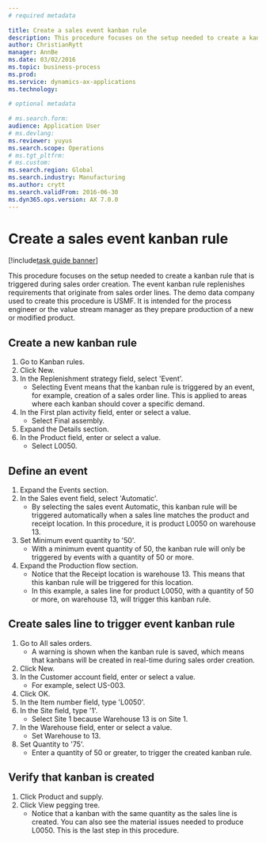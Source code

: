 ```yaml
--- 
# required metadata 
 
title: Create a sales event kanban rule
description: This procedure focuses on the setup needed to create a kanban rule that is triggered during sales order creation. 
author: ChristianRytt
manager: AnnBe 
ms.date: 03/02/2016
ms.topic: business-process 
ms.prod:  
ms.service: dynamics-ax-applications 
ms.technology:  
 
# optional metadata 
 
# ms.search.form:   
audience: Application User 
# ms.devlang:  
ms.reviewer: yuyus
ms.search.scope: Operations 
# ms.tgt_pltfrm:  
# ms.custom:  
ms.search.region: Global
ms.search.industry: Manufacturing
ms.author: crytt
ms.search.validFrom: 2016-06-30 
ms.dyn365.ops.version: AX 7.0.0 
---
```

# Create a sales event kanban rule

[!include[task guide banner](../../includes/task-guide-banner.md)]

This procedure focuses on the setup needed to create a kanban rule that is triggered during sales order creation. The event kanban rule replenishes requirements that originate from sales order lines. The demo data company used to create this procedure is USMF. It is intended for the process engineer or the value stream manager as they prepare production of a new or modified product.




## Create a new kanban rule
1. Go to Kanban rules.
2. Click New.
3. In the Replenishment strategy field, select 'Event'.
    * Selecting Event means that the kanban rule is triggered by an event, for example, creation of a sales order line.   This is applied to areas where each kanban should cover a specific demand.  
4. In the First plan activity field, enter or select a value.
    * Select Final assembly.  
5. Expand the Details section.
6. In the Product field, enter or select a value.
    * Select L0050.  

## Define an event
1. Expand the Events section.
2. In the Sales event field, select 'Automatic'.
    * By selecting the sales event Automatic, this kanban rule will be triggered automatically when a sales line matches the product and receipt location. In this procedure, it is product L0050 on warehouse 13.  
3. Set Minimum event quantity to '50'.
    * With a minimum event quantity of 50, the kanban rule will only be triggered by events with a quantity of 50 or more.  
4. Expand the Production flow section.
    * Notice that the Receipt location is warehouse 13. This means that this kanban rule will be triggered for this location.  
    * In this example, a sales line for product L0050, with a quantity of 50 or more, on warehouse 13, will trigger this kanban rule.  

## Create sales line to trigger event kanban rule
1. Go to All sales orders.
    * A warning is shown when the kanban rule is saved, which means that kanbans will be created in real-time during sales order creation.  
2. Click New.
3. In the Customer account field, enter or select a value.
    * For example, select US-003.  
4. Click OK.
5. In the Item number field, type 'L0050'.
6. In the Site field, type '1'.
    * Select Site 1 because Warehouse 13 is on Site 1.  
7. In the Warehouse field, enter or select a value.
    * Set Warehouse to 13.  
8. Set Quantity to '75'.
    * Enter a quantity of 50 or greater, to trigger the created kanban rule.  

## Verify that kanban is created
1. Click Product and supply.
2. Click View pegging tree.
    * Notice that a kanban with the same quantity as the sales line is created. You can also see the material issues needed to produce L0050. This is the last step in this procedure.  

